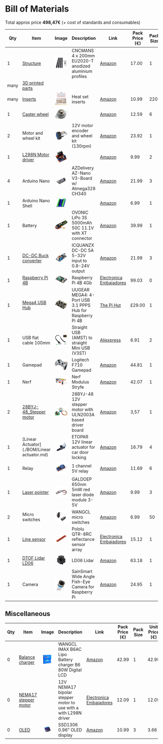 # Bill of Materials

Total approx price **498,47€** (+ cost of standards and consumables)

| Qty  | Item                                                | Image                                                        | Description                                                 | Link                                                         | Pack Price (€) | Pack Size | Unit Price (€) | Subtotal (€) |
| ---- | --------------------------------------------------- | ------------------------------------------------------------ | ----------------------------------------------------------- | ------------------------------------------------------------ | -------------- | --------- | -------------- | ------------ |
| 1    | [Structure](./BOM/Structure.md)                     | ![](./BOM/assets/structure.jpg)                              | CNCMANS 4 x 200mm EU2020-T anodized aluminium profiles      | [Amazon](https://www.amazon.es/dp/B0BX686QY5)                | 17.00          | 1         | 17.00          | 17.00        |
| many | [3D printed parts](./BOM/3D_printed_parts.md)       |                                                              |                                                             |                                                              |                |           |                | 0.00         |
| many | [Inserts](./BOM/inserts.md)                         | ![](./BOM/assets/inserts.jpg)                                | Heat set inserts                                            | [Amazon](https://www.amazon.es/gp/product/B0B2DMWFT2/)       | 10.99          | 220       | 0.05           | 10.99        |
| 1    | [Caster wheel](./BOM/caster.md)                     | ![](./BOM/assets/caster.jpg)                                 |                                                             | [Amazon](https://www.amazon.es/dp/B09MLVQWL7)                | 12.59          | 6         | 1.49           | 1.49         |
| 2    | Motor and wheel kit                                 | ![](./BOM/assets/motor_encoder_wheel_kit.jpg)                | 12V motor encoder and wheel kit (130rpm)                    | [Amazon](https://www.amazon.es/dp/B07WT22RNK)                | 23.92          | 1         | 23.92          | 47.84        |
| 1    | [L298N Motor driver](./BOM/motor_driver.md)         | ![](./BOM/assets/motor_driver.jpg)                           |                                                             | [Amazon](https://www.amazon.es/gp/product/B077NY9RY6/ref=ppx_yo_dt_b_asin_title_o00_s01?ie=UTF8&psc=1) | 9.99           | 2         | 4.99           | 4.99         |
| 4    | Arduino Nano                                        | ![](./BOM/assets/arduino_nano.jpg)                           | AZDelivery AZ-Nano V3-Board w/ Atmega328 CH340              | [Amazon]()                                                   | 21.99          | 3         | 7.33           | 29.32        |
| 1    | Arduino Nano Shell                                  | ![arduino_shell](./BOM/assets/arduino_shell.jpg)             |                                                             | [Amazon](https://www.amazon.es/gp/product/B08T1ZXS7K/ref=ppx_yo_dt_b_asin_title_o00_s01?ie=UTF8&th=1) | 6.99           | 1         | 6.99           | 6.99         |
| 1    | Battery                                             | ![](./BOM/assets/battery.jpg)                                | OVONIC LiPo 3S 5000mAh 50C 11.1V with XT connector          | [Amazon]()                                                   | 39.99          | 1         | 39.99          | 39.99        |
| 1    | [DC-DC Buck converter](./BOM/buck_converter.md)     | ![](./BOM/assets/buck_converter.jpg)                         | ICQUANZX DC-DC 5A 5-32V input to 0.8-24V output             | [Amazon](https://www.amazon.es/dp/B07VQ89RZG)                | 21.99          | 3         | 7.33           | 7.33         |
| 1    | [Raspberry Pi 4B](./BOM/RPi_4B.md)                  | ![raspberry-pi-4-modelo-b-4gb](./BOM/assets/raspberry-pi-4-modelo-b-4gb.jpg) | Raspberry Pi 4B 4Gb                                         | [Electronica Embajadores](https://www.electronicaembajadores.com/es/Productos/Detalle/LCRBPI4B4/modulos-electronicos/raspberry-pi/raspberry-pi-4-4gb-tarjeta-ordenador-sc0194-9/) | 99.03          | 0         | 99.03          | 99.03        |
| 1    | [Mega4 USB Hub](./BOM/mega4.md)                     | ![mega4](./BOM/assets/mega4.jpg)                             | UUGEAR MEGA4: 4-Port USB 3.1 PPPS Hub for Raspberry Pi 4B   | [The Pi Hut](https://thepihut.com/products/mega4-4-port-usb-3-1-ppps-hub-for-raspberry-pi-4) | £29.00         | 1         | £29.00         | £29.00       |
| 1    | USB flat cable 100mm                                | ![](./BOM/assets/usb_cable.jpg)                              | Straight USB (AMST) to straight Mini USB (V3ST)             | [Aliexpress](https://es.aliexpress.com/item/1005002551406991.html?spm=a2g0n.order_detail.order_detail_item.3.578739d32xzMxK&gatewayAdapt=glo2esp) | 6.91           | 2         | 3.46           | 3.46         |
| 1    | Gamepad                                             | ![](./BOM/assets/gamepad.jpg)                                | Logitech F710 Gamepad                                       | [Amazon](https://www.amazon.es/dp/B00CJAEX5M)                | 44.81          | 1         | 44.81          | 44.81        |
| 1    | Nerf                                                | ![](./BOM/assets/nerf_stryfe.jpg)                            | Nerf Modulus Stryfe                                         | [Amazon](https://www.amazon.es/gp/product/B072PYD365)        | 42.07          | 1         | 42.07          | 42.07        |
| 2    | [28BYJ-48_Stepper motor](./BOM/28BYJ-48_stepper.md) | ![](./BOM/assets/stepper.png)                                | 28BYJ-48 12V stepper motor with ULN2003A based driver board | [Amazon](https://www.amazon.es/Reland-Sun-28BYJ-48-ULN2003-controlador/dp/B09QQLMYWP/) | 3,57           | 1         | 7.14           | 7.14         |
| 1    | [Linear Actuator](./BOM/Linear actuator.md)         | ![](./BOM/assets/linear_actuator.jpg)                        | ETOPAR 12V linear actuator for car door locking             | [Amazon](https://www.amazon.es/gp/product/B08NG6LTY2)        | 16.79          | 4         | 4.20           | 4.20         |
| 1    | Relay                                               | ![](./BOM/assets/relay.jpg)                                  | 1 channel 5V relay                                          | [Amazon](https://www.amazon.es/gp/product/B09GY34ZFQ)        | 11.69          | 6         | 1.95           | 1.95         |
| 1    | [Laser pointer](./BOM/laser_pointer.md)             | ![](./BOM/assets/laser.jpg)                                  | GALDOEP 650nm 5mW red laser diode module 3-5V               | [Amazon](https://www.amazon.es/dp/B09J3TB26H)                | 9.99           | 3         | 3.33           | 3.33         |
| 2    | Micro switches                                      | ![](./BOM/assets/micro_switch.jpg)                           | WANGCL micro switches                                       | [Amazon](https://www.amazon.es/gp/product/B0B1MMQ3RT/)       | 6.99           | 50        | 0.14           | 0.28         |
| 1    | [Line sensor](./BOM/line_sensor.md)                 | ![](./BOM/assets/QTR-8RC.jpg)                                | Pololu QTR-8RC reflectance sensor array                     | [Electronica Embajadores](https://www.electronicaembajadores.com/es/Productos/Detalle/SSIRQTR/sensores/sensores-de-infrarrojos/qtr-8rc-array-sensores-de-reflexion/) | 15.12          | 1         | 15.12          | 15.12        |
| 1    | [DTOF Lidar LD06](./BOM/LD06-lidar.md)              | ![LD06-lidar](./BOM/assets/LD06-lidar.jpg)                   | LD06 Lidar                                                  | [Amazon](https://www.amazon.com/-/es/Sensor-Lidar-LD06-frecuencia-educaci%C3%B3n/dp/B0B4VLQ1M9?th=1) | 63.18          | 1         | 63.18          | 63.18        |
| 1    | Camera                                              | ![](./BOM/assets/wide_angle_camera.jpg)                      | SainSmart Wide Angle Fish-Eye Camera for Raspberry Pi       | [Amazon](https://www.amazon.es/dp/B00N1YJKFS)                | 24.95          | 1         | 24.95          | 24.95        |





## Miscellaneous


| Qty  | Item                                                | Image                                                        | Description                                                  | Link                                                         | Pack Price (€) | Pack Size | Unit Price (€) | Subtotal (€) |
| ---- | --------------------------------------------------- | ------------------------------------------------------------ | ------------------------------------------------------------ | ------------------------------------------------------------ | -------------- | --------- | -------------- | ------------ |
| 0    | [Balance charger](./BOM/battery_charger.md)         | ![](./BOM/assets/balance_charger.png)                        | WANGCL IMAX B6AC Lipo Battery charger B6 80W Digital LCD     | [Amazon](https://www.amazon.es/gp/product/B0B3GM8KX9/)       | 42.99          | 1         | 42.99          | 0.00     |
| 0    | [NEMA17 stepper motor](./BOM/NEMA17_stepper.md)     |                                                              | 12V NEMA17 bipolar stepper motor to use with a with L298N driver | [Electronica Embajadores](https://www.electronicaembajadores.com/es/Productos/Detalle/MMPP004/motores-servomotores-actuadores-lineales/motores-paso-a-paso/nema-17-motor-paso-a-paso-12-vcc-angulo-1-8-200-pasos-0-45n-m-42bygh40-1704a/) | 12.09          | 1         | 12.09      | 0.00         |
| 0    | [OLED](./BOM/OLED.md)                               | ![](./BOM/assets/OLED.jpg)                                   | SSD1306 0.96" OLED display                                   | [Amazon](https://www.amazon.es/dp/B09GVTRB2W)                | 10.99          | 3         | 3.66           | 0.00         |
